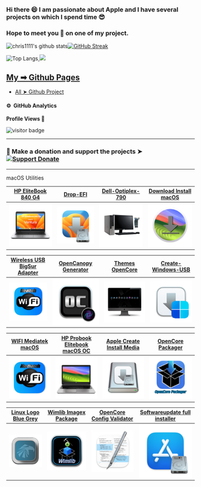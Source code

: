### Hi there 😄 I am passionate about Apple and I have several projects on which I spend time 😎 
### Hope to meet you 🤝 on one of my project.


<p align="center">
    
![chris1111's github stats](https://github-readme-stats.vercel.app/api?username=chris1111&icons=true&bg_color=181818)[![GitHub Streak](https://github-readme-streak-stats.herokuapp.com?user=chris1111&theme=tokyonight-duo)](https://git.io/streak-stats)

![Top Langs](https://github-readme-stats.vercel.app/api/top-langs/?username=chris1111&show_icons=true&bg_color=181818)<a href="https://chris1111.github.io/My-Github-Pages/">
<img src="https://github.com/chris1111/chris1111/blob/master/PICS/chris1111-Git.png" width="1000px">
</p>



## My ➡︎ [Github Pages](https://chris1111.github.io/My-Github-Pages/)
- [All ➤ Github Project](https://github.com/chris1111?tab=repositories)


#### ⚙️ &nbsp;GitHub Analytics
<p align="left"><b>Profile Views 🔎 </b></p>
<p align="left"><img src="https://profile-counter.glitch.me/chris1111/count.svg" alt="visitor badge"/></p>

----------------------------------------------------------------------
### 📌  Make a donation and support the projects ➤ [![Support Donate](https://github.com/chris1111/chris1111/blob/master/PICS/PayPal-Donate-Button.svg)](https://htmlpreview.github.io/?https://github.com/chris1111/chris1111/blob/master/SupportDonate.html)

----------------------------------------------------------------------


macOS Utilities

[HP EliteBook 840 G4](https://github.com/chris1111/HP-EliteBook-840-G4)|[Drop-EFI](https://github.com/chris1111/Drop-EFI)|[Dell-Optiplex-790](https://github.com/chris1111/Dell-Optiplex-790)|[Download Install macOS](https://github.com/chris1111/Download_Install_macOS)
-|-|-|-
<a href="https://github.com/chris1111/HP-EliteBook-840-G4"><img src="https://github.com/chris1111/chris1111/blob/master/PICS/HP EliteBook 840 G4.png" width="250px"></a>|<a href="https://github.com/chris1111/Drop-EFI"><img src="https://github.com/chris1111/chris1111/blob/master/PICS/DropEFI.png" width="250px"></a>|<a href="https://github.com/chris1111/Dell-Optiplex-790"><img src="https://github.com/chris1111/chris1111/blob/master/PICS/Optiplex 790.png" width="250px"></a>|<a href="https://github.com/chris1111/Download_Install_macOS"><img src="https://github.com/chris1111/chris1111/blob/master/PICS/Download.png" width="250px"></a>

[Wireless USB BigSur Adapter](https://github.com/chris1111/Wireless-USB-Big-Sur-Adapter)|[OpenCanopy Generator](https://github.com/chris1111/OpenCanopy-Generator)|[Themes OpenCore](https://github.com/chris1111/My-Simple-OC-Themes)|[Create-Windows-USB](https://github.com/chris1111/Create-Windows-USB)
-|-|-|-
<a href="https://github.com/chris1111/Wireless-USB-Big-Sur-Adapter"><img src="https://github.com/chris1111/chris1111/blob/master/PICS/Wireless USB Big Sur Adapter.png" width="250px"></a>|<a href="https://github.com/chris1111/OpenCanopy-Generator"><img src="https://github.com/chris1111/chris1111/blob/master/PICS/OpenCanopy Generator.png" width="250px"></a>|<a href="https://github.com/chris1111/My-Simple-OC-Themes"><img src="https://github.com/chris1111/chris1111/blob/master/PICS/Themes OpenCore.png" width="250px"></a>|<a href="https://github.com/chris1111/Create-Windows-USB"><img src="https://github.com/chris1111/chris1111/blob/master/PICS/Create-Windows-USB.png" width="250px"></a>

[WIFI Mediatek macOS](https://github.com/chris1111/D-LinkUtility-Package)|[HP Probook Elitebook macOS OC](https://github.com/chris1111/HP-Probook-EliteBook-Package-Creator-OC)|[Apple Create Install Media](https://github.com/chris1111/Apple-Create-Install-Media)|[OpenCore Packager](https://github.com/chris1111/OpenCore-Packager)
-|-|-|-
<a href="https://github.com/chris1111/D-LinkUtility-Package"><img src="https://github.com/chris1111/chris1111/blob/master/PICS/Wifi Mediatek macOS.png" width="250px"></a>|<a href="https://github.com/chris1111/HP-Probook-EliteBook-Package-Creator-OC"><img src="https://github.com/chris1111/chris1111/blob/master/PICS/HP-Probook-EliteBook-Package-Creator-OC.png" width="250px"></a>|<a href="https://github.com/chris1111/Apple-Create-Install-Media"><img src="https://github.com/chris1111/chris1111/blob/master/PICS/Apple Create Install Media.png" width="300px"></a>|<a href="https://github.com/chris1111/OpenCore-Packager"><img src="https://github.com/chris1111/chris1111/blob/master/PICS/OpenCore Packager.png" width="250px"></a>

[Linux Logo Blue Grey](https://github.com/chris1111/Linux-Logo-Blue-Grey)|[Wimlib Imagex Package](https://github.com/chris1111/Wimlib-Imagex-Package)|[OpenCore Config Validator](https://github.com/chris1111/Config-Validator)|[Softwareupdate full installer](https://github.com/chris1111/Softwareupdate-full-installer)
-|-|-|-
<a href="https://github.com/chris1111/Linux-Logo-Blue-Grey"><img src="https://github.com/chris1111/chris1111/blob/master/PICS/Garuda.png" width="250px"></a>|<a href="https://github.com/chris1111/Wimlib-Imagex-Package"><img src="https://github.com/chris1111/chris1111/blob/master/PICS/Wimlib imagex Packager.png" width="250px"></a>|<a href="https://github.com/chris1111/Config-Validator"><img src="https://github.com/chris1111/chris1111/blob/master/PICS/Config Validator.png" width="250px"></a>|<a href="https://github.com/chris1111/Softwareupdate-full-installer"><img src="https://github.com/chris1111/chris1111/blob/master/PICS/SoftwareUpdate.png" width="250px"></a>
